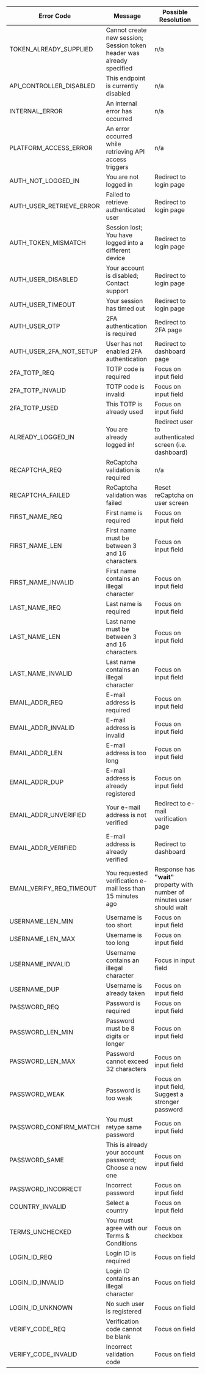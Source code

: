 Error Code | Message | Possible Resolution
--- | --- | ---
TOKEN_ALREADY_SUPPLIED | Cannot create new session; Session token header was already specified | n/a
API_CONTROLLER_DISABLED | This endpoint is currently disabled | n/a
INTERNAL_ERROR  | An internal error has occurred | n/a
PLATFORM_ACCESS_ERROR | An error occurred while retrieving API access triggers | n/a
AUTH_NOT_LOGGED_IN | You are not logged in | Redirect to login page
AUTH_USER_RETRIEVE_ERROR | Failed to retrieve authenticated user | Redirect to login page 
AUTH_TOKEN_MISMATCH | Session lost; You have logged into a different device | Redirect to login page 
AUTH_USER_DISABLED | Your account is disabled; Contact support | Redirect to login page
AUTH_USER_TIMEOUT | Your session has timed out | Redirect to login page
AUTH_USER_OTP | 2FA authentication is required | Redirect to 2FA page
AUTH_USER_2FA_NOT_SETUP | User has not enabled 2FA authentication | Redirect to dashboard page
2FA_TOTP_REQ | TOTP code is required | Focus on input field
2FA_TOTP_INVALID | TOTP code is invalid | Focus on input field
2FA_TOTP_USED | This TOTP is already used | Focus on input field
ALREADY_LOGGED_IN | You are already logged in! | Redirect user to authenticated screen (i.e. dashboard)
RECAPTCHA_REQ | ReCaptcha validation is required | n/a
RECAPTCHA_FAILED | ReCaptcha validation was failed | Reset reCaptcha on user screen
FIRST_NAME_REQ | First name is required | Focus on input field
FIRST_NAME_LEN | First name must be between 3 and 16 characters | Focus on input field
FIRST_NAME_INVALID | First name contains an illegal character | Focus on input field
LAST_NAME_REQ | Last name is required | Focus on input field
LAST_NAME_LEN | Last name must be between 3 and 16 characters | Focus on input field
LAST_NAME_INVALID | Last name contains an illegal character | Focus on input field
EMAIL_ADDR_REQ | E-mail address is required | Focus on input field
EMAIL_ADDR_INVALID | E-mail address is invalid | Focus on input field
EMAIL_ADDR_LEN | E-mail address is too long | Focus on input field
EMAIL_ADDR_DUP | E-mail address is already registered | Focus on input field
EMAIL_ADDR_UNVERIFIED | Your e-mail address is not verified | Redirect to e-mail verification page
EMAIL_ADDR_VERIFIED | E-mail address is already verified | Redirect to dashboard
EMAIL_VERIFY_REQ_TIMEOUT | You requested verification e-mail less than 15 minutes ago | Response has **"wait"** property with number of minutes user should wait
USERNAME_LEN_MIN | Username is too short | Focus on input field
USERNAME_LEN_MAX | Username is too long | Focus on input field
USERNAME_INVALID | Username contains an illegal character | Focus in input field
USERNAME_DUP | Username is already taken | Focus on input field
PASSWORD_REQ | Password is required | Focus on input field
PASSWORD_LEN_MIN | Password must be 8 digits or longer | Focus on input field
PASSWORD_LEN_MAX | Password cannot exceed 32 characters | Focus on input field
PASSWORD_WEAK | Password is too weak | Focus on input field, Suggest a stronger password
PASSWORD_CONFIRM_MATCH | You must retype same password | Focus on input field
PASSWORD_SAME | This is already your account password; Choose a new one | Focus on input field
PASSWORD_INCORRECT | Incorrect password | Focus on input field
COUNTRY_INVALID | Select a country | Focus on input field
TERMS_UNCHECKED | You must agree with our Terms & Conditions | Focus on checkbox
LOGIN_ID_REQ | Login ID is required | Focus on field
LOGIN_ID_INVALID | Login ID contains an illegal character | Focus on field
LOGIN_ID_UNKNOWN | No such user is registered | Focus on field
VERIFY_CODE_REQ | Verification code cannot be blank | Focus on field
VERIFY_CODE_INVALID | Incorrect validation code | Focus on field
